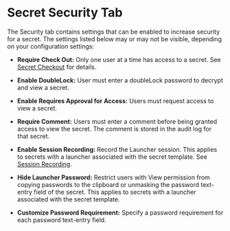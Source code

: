 [title]: # "Secret Security Tab"
[tags]: # "Security"
[priority]: # "40"

# Secret Security Tab

The Security tab contains settings that can be enabled to increase security for a secret. The settings listed below may or may not be visible, depending on your configuration settings:

- **Require Check Out:** Only one user at a time has access to a secret. See [Secret Checkout](../../../secret-checkout/index.md) for details.

- **Enable DoubleLock:** User must enter a doubleLock password to decrypt and view a secret.

- **Enable Requires Approval for Access:** Users must request access to view a secret.

- **Require Comment:** Users must enter a comment before being granted access to view the secret. The comment is stored in the audit log for that secret.

- **Enable Session Recording:** Record the Launcher session. This applies to secrets with a launcher associated with the secret template. See [Session Recording](../../../session-recording/index.md).

- **Hide Launcher Password:** Restrict users with View permission from copying passwords to the clipboard or unmasking the password text-entry field of the secret. This applies to secrets with a launcher associated with the secret template.

- **Customize Password Requirement:** Specify a password requirement for each password text-entry field.
